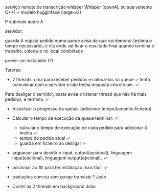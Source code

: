 serviço remoto de transcrição whisper
Whisper (openAI, ou sua vertente C++) + modelo hugginface (large-v2)

P submete audio A

servidor:

guarda A
regista pedido numa queue
avisa de que vai demorar (estima o tempo necessário), e diz onde vai ficar o resultado final
quando termina o trabalho, coloca-o no local combinado

prever um instalador (?)

Tarefas:

- 2 threads:
uma para receber pedidos e colocá-los na queue ✓
tenta comunicar com o servidor e não tenha resposta cria ele um. ✓

Para desligar o servidor, basta avisa o listener thread que não há mais pedidos, e termina. ✓

- Vizualizar o progresso da queue. (adicionar tempo/tamanho ficheiro)

- Calcular o tempo de execução da queue terminar: ✓
    - calcular o tempo de execução de cada pedido para adicionar à media ✓
    - tempo do pedido atual ✓
    - guarda em ficheiro ao desligar ✓

- argparser para decidir o input, output(opcional), linguagem input(opcional), linguagem output(opcional). ✓

- adicionar ao flit para ter instalação mais fácil ✓

- traduções com ou sem googe translate ? João

- Correr as 2 threads em background João
